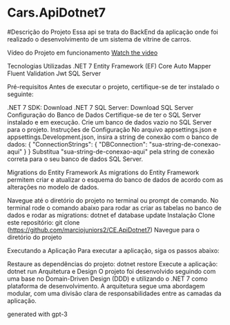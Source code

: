 # Cars.ApiDotnet7

#Descrição do Projeto
Essa api se trata do BackEnd da aplicação onde foi realizado o desenvolvimento de um sistema de vitrine de carros.

Vídeo do Projeto em funcionamento
[Watch the video
](https://1drv.ms/v/s!Am1Zv2Sr8JVMgUVUbVi1tQ34kjul?e=tWcfYP)

Tecnologias Utilizadas
.NET 7
Entity Framework (EF) Core
Auto Mapper
Fluent Validation
Jwt
SQL Server

Pré-requisitos
Antes de executar o projeto, certifique-se de ter instalado o seguinte:

.NET 7 SDK: Download .NET 7
SQL Server: Download SQL Server
Configuração do Banco de Dados
Certifique-se de ter o SQL Server instalado e em execução.
Crie um banco de dados vazio no SQL Server para o projeto.
Instruções de Configuração
No arquivo appsettings.json e appsettings.Development.json, insira a string de conexão com o banco de dados:
{
  "ConnectionStrings": {
    "DBConnection": "sua-string-de-conexao-aqui"
  }
}
Substitua "sua-string-de-conexao-aqui" pela string de conexão correta para o seu banco de dados SQL Server.

Migrations do Entity Framework
As migrations do Entity Framework permitem criar e atualizar o esquema do banco de dados de acordo com as alterações no modelo de dados.

Navegue até o diretório do projeto no terminal ou prompt de comando.
No terminal rode o comando abaixo para rodar as criar as tabelas no banco de dados e rodar as migrations:
dotnet ef database update
Instalação
Clone este repositório: git clone (https://github.com/marciojuniors2/CE.ApiDotnet7)
Navegue para o diretório do projeto

Executando a Aplicação
Para executar a aplicação, siga os passos abaixo:

Restaure as dependências do projeto: dotnet restore
Execute a aplicação: dotnet run
Arquitetura e Design
O projeto foi desenvolvido seguindo com uma base no Domain-Driven Design (DDD) e utilizando o .NET 7 como plataforma de desenvolvimento. A arquitetura segue uma abordagem modular, com uma divisão clara de responsabilidades entre as camadas da aplicação.


generated with gpt-3
